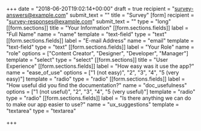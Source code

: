 +++
date = "2018-06-20T19:02:14+00:00"
draft = true
recipient = "survey-answers@example.com"
submit_text = ""
title = "Survey"
[form]
recipient = "survey-responses@example.com"
submit_text = ""
type = "long"
[[form.sections]]
title = "Your Information"
[[form.sections.fields]]
label = "Full Name"
name = "name"
template = "text-field"
type = "text"
[[form.sections.fields]]
label = "E-mail Address"
name = "email"
template = "text-field"
type = "text"
[[form.sections.fields]]
label = "Your Role"
name = "role"
options = ["Content Creator", "Designer", "Developer", "Manager"]
template = "select"
type = "select"
[[form.sections]]
title = "User Experience"
[[form.sections.fields]]
label = "How easy was it use the app?"
name = "ease_of_use"
options = ["1 (not easy)", "2", "3", "4", "5 (very easy)"]
template = "radio"
type = "radio"
[[form.sections.fields]]
label = "How useful did you find the documentation?"
name = "doc_usefulness"
options = ["1 (not useful)", "2", "3", "4", "5 (very useful)"]
template = "radio"
type = "radio"
[[form.sections.fields]]
label = "Is there anything we can do to make our app easier to use?"
name = "ux_suggestions"
template = "textarea"
type = "textarea"

+++
